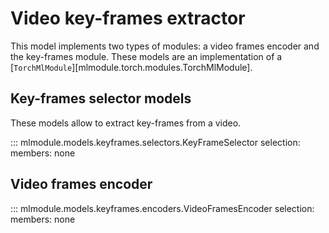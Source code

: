 # Video key-frames extractor

This model implements two types of modules: a video frames encoder and the key-frames module.
These models are an implementation of a [`TorchMlModule`][mlmodule.torch.modules.TorchMlModule].

## Key-frames selector models

These models allow to extract key-frames from a video.

::: mlmodule.models.keyframes.selectors.KeyFrameSelector
    selection:
        members: none

## Video frames encoder

::: mlmodule.models.keyframes.encoders.VideoFramesEncoder
    selection:
        members: none
